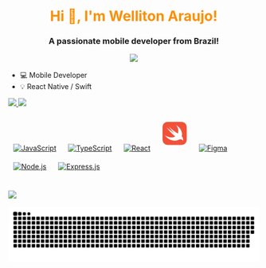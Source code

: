 <h1 style="text-align: center; color: #FC8F00;">Hi 👋, I'm Welliton Araujo!</h1>
<h3 align="center">A passionate mobile developer from Brazil!</h3>

<p align="center"><img src="https://komarev.com/ghpvc/?username=CauanDZN&style=for-the-badge&label=Profile%20views&color=313b4a"></img></p>

- 💻 Mobile Developer
- 💡 React Native / Swift
  
 <div>
  <a href="https://github.com/wellitonaraujo">
  <img height="180em" src="https://github-readme-stats.vercel.app/api?username=wellitonaraujo&show_icons=true&theme=dark&include_all_commits=true&count_private=true"/>
  <img height="183em" src="https://github-readme-stats.vercel.app/api/top-langs/?username=wellitonaraujo&layout=compact&langs_count=7&theme=dark"/>
</div>
  
  <div style="display: inline_block"><br>
   <a href="https://www.javascript.com/" target="_blank"><img style="margin: 10px" src="https://profilinator.rishav.dev/skills-assets/javascript-original.svg" alt="JavaScript" height="50" /></a>
   <a href="https://www.typescriptlang.org/" target="_blank"><img style="margin: 10px" src="https://profilinator.rishav.dev/skills-assets/typescript-original.svg" alt="TypeScript" height="50" /></a>
   <a href="https://reactjs.org/" target="_blank"><img style="margin: 10px" src="https://profilinator.rishav.dev/skills-assets/react-original-wordmark.svg" alt="React" height="50" /></a>
   <a href="https://www.gnu.org/software/bash/" target="_blank"><img style="margin: 10px" src="https://raw.githubusercontent.com/devicons/devicon/master/icons/swift/swift-original.svg" alt="Bash" height="50" /></a>  
   <a href="https://www.figma.com/" target="_blank"><img style="margin: 10px" src="https://profilinator.rishav.dev/skills-assets/figma-icon.svg" alt="Figma" height="50" /></a> 
  <a href="https://nodejs.org/" target="_blank"><img style="margin: 10px" src="https://profilinator.rishav.dev/skills-assets/nodejs-original-wordmark.svg" alt="Node.js" height="50" /></a> 
   <a href="https://expressjs.com/" target="_blank"><img style="margin: 10px" src="https://profilinator.rishav.dev/skills-assets/express-original-wordmark.svg" alt="Express.js" height="50" /></a>  
</div>
  
  ##
  
  <div> 
  <a href="https://www.linkedin.com/in/wellitonaraujo" target="_blank"><img src="https://img.shields.io/badge/-LinkedIn-%230077B5?style=for-the-badge&logo=linkedin&logoColor=white"></a> 
 
   ![Snake animation](https://github.com/wellitonaraujo/wellitonaraujo/blob/output/github-contribution-grid-snake.svg)
 
</div>

